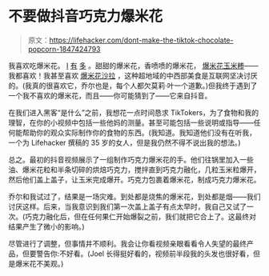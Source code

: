 # 不要做抖音巧克力爆米花

> 原文：<https://lifehacker.com/dont-make-the-tiktok-chocolate-popcorn-1847424793>

我喜欢吃爆米花。 [I](https://lifehacker.com/make-your-popcorn-with-too-much-oil-1845292853) [有](https://lifehacker.com/youre-not-using-enough-oil-to-pop-your-popcorn-1827137012) [多](https://lifehacker.com/pulverize-seasonings-before-sprinkling-them-on-popcorn-1831437477) 。甜甜的爆米花，香喷喷的爆米花， [爆米花玉米糁](https://lifehacker.com/turn-a-bag-of-smartfood-popcorn-into-a-bowl-of-grits-1846331729)——我都喜欢！我甚至喜欢 [爆米花沙拉](https://lifehacker.com/does-popcorn-salad-deserve-our-respect-after-all-1846849105) ，这种超地域的中西部美食是互联网坚决讨厌的。(我真的很喜欢它，乔尔也是，每个人都欠莫莉·叶一个道歉。)但我终于遇到了一个我不喜欢的爆米花，而且——你可能猜到了——它来自抖音。

在我们进入黑客“是什么”之前，我想花一点时间恳求 TikTokers，为了食物和我的理智，在你的小视频中包括一些他妈的测量。甚至可能包括一些说明或指导——任何能帮助你的观众实际制作你的食物的东西。(我知道。我知道他们没有在听我，一个为 Lifehacker 撰稿的 35 岁的女人，但是我仍然不得不说出我的想法。)

总之。最初的抖音视频展示了一组制作巧克力爆米花的手。他们往锅里加入一些油、爆米花粒和半条切碎的烘焙巧克力，搅拌直到巧克力融化，几粒玉米粒爆开，然后他们盖上盖子，让玉米完成爆开。巧克力包裹着爆米花，制成巧克力爆米花。

乔尔和我试过了，结果是一场灾难。到处都是烧焦的爆米花，到处都是烟——我们讨厌这样。后来，当我意识到我们第一次盖上盖子有点太早时，我自己又试了一次。(巧克力融化后，但在任何果仁开始爆裂之前，我们就把它合上了。这最终对结果产生了微小的影响。)

尽管进行了调整，但事情并不顺利。我会让你看视频亲眼看看令人失望的最终产品，但要警告你:不好看。(Joel 长得挺好看的，视频前半段我的头发也很好看，但是爆米花不美观。)